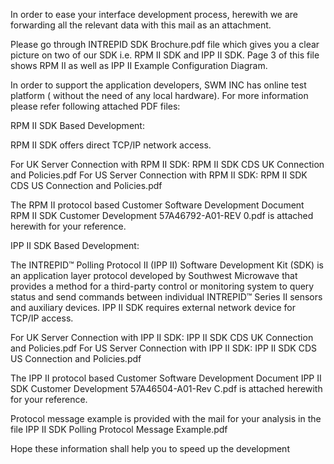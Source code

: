 In order to ease your interface development process, herewith we are forwarding all the relevant data with this mail as an attachment.



Please go through INTREPID SDK Brochure.pdf file which gives you a clear picture on two of our SDK i.e. RPM II SDK and IPP II SDK. Page 3 of this file shows RPM II as well as IPP II Example Configuration Diagram.

In order to support the application developers, SWM INC has online test platform ( without the need of any local hardware). For more information please refer following attached PDF files:

RPM II SDK Based Development:

RPM II SDK offers direct TCP/IP network access.

For UK Server Connection with RPM II SDK: RPM II SDK CDS UK Connection and Policies.pdf 
For US Server Connection with RPM II SDK: RPM II SDK CDS US Connection and Policies.pdf

The RPM II protocol based Customer Software Development Document RPM II SDK Customer Development 57A46792-A01-REV 0.pdf  is attached herewith for your reference.


IPP II SDK Based Development:

The INTREPID™ Polling Protocol II (IPP II) Software Development Kit (SDK) is an application layer protocol developed by Southwest Microwave that provides a method for a third-party control or monitoring system to query status and send commands between individual INTREPID™ Series II sensors and auxiliary devices.  IPP II SDK requires external network device for TCP/IP access.

For UK Server Connection with IPP II SDK: IPP II SDK CDS UK Connection and Policies.pdf 
For US Server Connection with IPP II SDK: IPP II SDK CDS US Connection and Policies.pdf

The IPP II protocol based Customer Software Development Document IPP II SDK Customer Development 57A46504-A01-Rev C.pdf  is attached herewith for your reference.

Protocol message example is provided with the mail for your analysis in the file  IPP II SDK Polling Protocol Message Example.pdf

Hope these information shall help you to speed up the development
